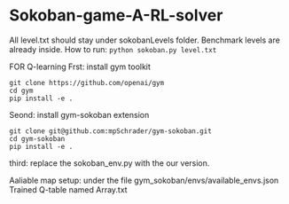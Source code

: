 # Sokoban-game-A-RL-solver

All level.txt should stay under sokobanLevels folder. Benchmark levels are already inside.
How to run:
`python sokoban.py level.txt`



FOR Q-learning
Frst: install gym toolkit
```
git clone https://github.com/openai/gym
cd gym
pip install -e .
```
Seond: 
install gym-sokoban extension
```
git clone git@github.com:mpSchrader/gym-sokoban.git
cd gym-sokoban
pip install -e .
```
third: replace the sokoban_env.py with the our version.

Aaliable map setup: under the file gym_sokoban/envs/available_envs.json
Trained Q-table named Array.txt

